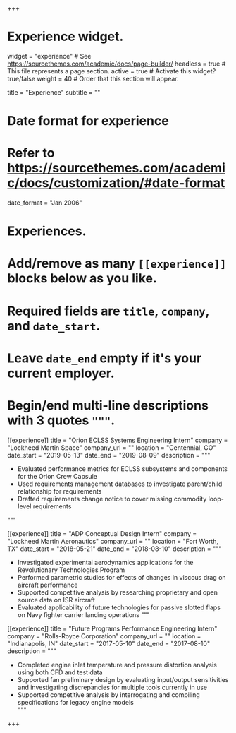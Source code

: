 +++
# Experience widget.
widget = "experience"  # See https://sourcethemes.com/academic/docs/page-builder/
headless = true  # This file represents a page section.
active = true  # Activate this widget? true/false
weight = 40  # Order that this section will appear.

title = "Experience"
subtitle = ""

# Date format for experience
#   Refer to https://sourcethemes.com/academic/docs/customization/#date-format
date_format = "Jan 2006"

# Experiences.
#   Add/remove as many `[[experience]]` blocks below as you like.
#   Required fields are `title`, `company`, and `date_start`.
#   Leave `date_end` empty if it's your current employer.
#   Begin/end multi-line descriptions with 3 quotes `"""`.
[[experience]]
  title = "Orion ECLSS Systems Engineering Intern"
  company = "Lockheed Martin Space"
  company_url = ""
  location = "Centennial, CO"
  date_start = "2019-05-13"
  date_end = "2019-08-09"
  description = """
  
  - Evaluated performance metrics for ECLSS subsystems and components for the Orion Crew Capsule
  - Used requirements management databases to investigate parent/child relationship for requirements
  - Drafted requirements change notice to cover missing commodity loop-level requirements 

  """

[[experience]]
  title = "ADP Conceptual Design Intern"
  company = "Lockheed Martin Aeronautics"
  company_url = ""
  location = "Fort Worth, TX"
  date_start = "2018-05-21"
  date_end = "2018-08-10"
  description = """
  
  - Investigated experimental aerodynamics applications for the Revolutionary Technologies Program
  - Performed parametric studies for effects of changes in viscous drag on aircraft performance
  - Supported competitive analysis by researching proprietary and open source data on ISR aircraft 
  - Evaluated applicability of future technologies for passive slotted flaps on Navy fighter carrier landing operations
"""

[[experience]]
  title = "Future Programs Performance Engineering Intern"
  company = "Rolls-Royce Corporation"
  company_url = ""
  location = "Indianapolis, IN"
  date_start = "2017-05-10"
  date_end = "2017-08-10"
  description = """
  
  - Completed engine inlet temperature and pressure distortion analysis using both CFD and test data
  - Supported fan preliminary design by evaluating input/output sensitivities and investigating discrepancies for multiple tools currently in use 
  - Supported competitive analysis by interrogating and compiling specifications for legacy engine models  
"""

+++
